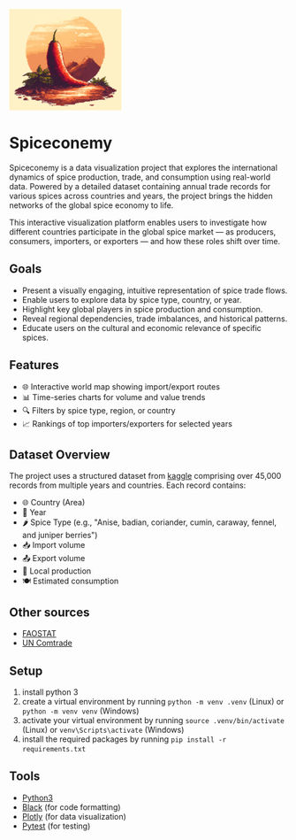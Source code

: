 <img src=".github/assets/logo.png" width="203" height="183" style="text-align:center">

# Spiceconemy

Spiceconemy is a data visualization project that explores the international dynamics of spice production, trade, and consumption using real-world data. Powered by a detailed dataset containing annual trade records for various spices across countries and years, the project brings the hidden networks of the global spice economy to life.

This interactive visualization platform enables users to investigate how different countries participate in the global spice market — as producers, consumers, importers, or exporters — and how these roles shift over time.



## Goals

- Present a visually engaging, intuitive representation of spice trade flows.
- Enable users to explore data by spice type, country, or year.
- Highlight key global players in spice production and consumption.
- Reveal regional dependencies, trade imbalances, and historical patterns.
- Educate users on the cultural and economic relevance of specific spices.

## Features

- 🌐 Interactive world map showing import/export routes
- 📊 Time-series charts for volume and value trends
- 🔍 Filters by spice type, region, or country
- 📈 Rankings of top importers/exporters for selected years

## Dataset Overview

The project uses a structured dataset from [kaggle](https://www.kaggle.com/datasets/harishthakur995/global-spice-consumption) comprising over 45,000 records from multiple years and countries. Each record contains:

- 🌐 Country (Area)
- 📆 Year
- 🌶️ Spice Type (e.g., "Anise, badian, coriander, cumin, caraway, fennel, and juniper berries")
- 📥 Import volume
- 📤 Export volume
- 🌱 Local production
- 🍽️ Estimated consumption

## Other sources 

- [FAOSTAT](https://www.fao.org/faostat/en/#home)
- [UN Comtrade](https://comtrade.un.org/)

## Setup

1. install python 3
2. create a virtual environment by running `python -m venv .venv` (Linux) or `python -m venv venv` (Windows)
3. activate your virtual environment by running `source .venv/bin/activate` (Linux) or `venv\Scripts\activate` (Windows)
4. install the required packages by running `pip install -r requirements.txt`

## Tools

- [Python3](https://www.python.org/)
- [Black](https://black.readthedocs.io/en/stable/index.html) (for code formatting)
- [Plotly](https://plotly.com/graphing-libraries/) (for data visualization)
- [Pytest](https://docs.pytest.org/en/stable/getting-started.html#get-started) (for testing)
